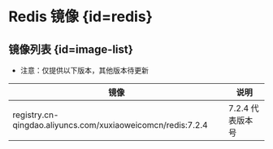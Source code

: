 # Redis 镜像 {id=redis}

## 镜像列表 {id=image-list}

- 注意：仅提供以下版本，其他版本待更新

| 镜像                                                          | 说明          |
|-------------------------------------------------------------|-------------|
| registry.cn-qingdao.aliyuncs.com/xuxiaoweicomcn/redis:7.2.4 | 7.2.4 代表版本号 |

<style>

._image_registry_cn-qingdao_aliyuncs_com_xuxiaoweicomcn_redis table tr th:nth-child(1), 
._image_registry_cn-qingdao_aliyuncs_com_xuxiaoweicomcn_redis table tr td:nth-child(1) {
    min-width: 430px;
}

._image_registry_cn-qingdao_aliyuncs_com_xuxiaoweicomcn_redis table tr th:nth-child(2), 
._image_registry_cn-qingdao_aliyuncs_com_xuxiaoweicomcn_redis table tr td:nth-child(2) {
    min-width: 125px;
}

</style>